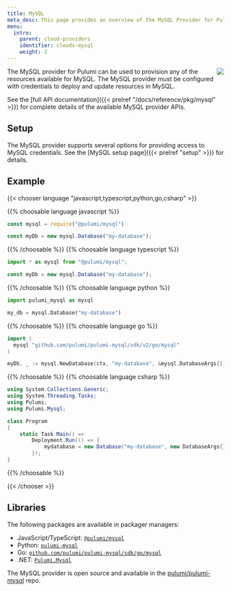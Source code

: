 ```yaml
---
title: MySQL
meta_desc: This page provides an overview of the MySQL Provider for Pulumi.
menu:
  intro:
    parent: cloud-providers
    identifier: clouds-mysql
    weight: 2
---
```


<img src="/logos/tech/mysql.png" align="right" class="h-16 px-8 pb-4">

The MySQL provider for Pulumi can be used to provision any of the resources available for MySQL.
The MySQL provider must be configured with credentials to deploy and update resources in MySQL.

See the [full API documentation]({{< prelref "/docs/reference/pkg/mysql" >}}) for complete details of the available MySQL provider APIs.

## Setup

The MySQL provider supports several options for providing access to MySQL credentials.  See the [MySQL setup page]({{< prelref "setup" >}}) for details.

## Example

{{< chooser language "javascript,typescript,python,go,csharp" >}}

{{% choosable language javascript %}}

```javascript
const mysql = require("@pulumi/mysql")

const myDb = new mysql.Database("my-database");
```

{{% /choosable %}}
{{% choosable language typescript %}}

```typescript
import * as mysql from "@pulumi/mysql";

const myDb = new mysql.Database("my-database");
```

{{% /choosable %}}
{{% choosable language python %}}

```python
import pulumi_mysql as mysql

my_db = mysql.Database("my-database")
```

{{% /choosable %}}
{{% choosable language go %}}

```go
import (
  mysql "github.com/pulumi/pulumi-mysql/sdk/v2/go/mysql"
)

myDb, _ := mysql.NewDatabase(ctx, "my-database", &mysql.DatabaseArgs{})
```

{{% /choosable %}}
{{% choosable language csharp %}}

```csharp
using System.Collections.Generic;
using System.Threading.Tasks;
using Pulumi;
using Pulumi.Mysql;

class Program
{
    static Task Main() =>
        Deployment.Run(() => {
            mydatabase = new Database("my-database", new DatabaseArgs{});
        });
}
```

{{% /choosable %}}

{{< /chooser >}}

## Libraries

The following packages are available in packager managers:

* JavaScript/TypeScript: [`@pulumi/mysql`](https://www.npmjs.com/package/@pulumi/mysql)
* Python: [`pulumi-mysql`](https://pypi.org/project/pulumi-mysql/)
* Go: [`github.com/pulumi/pulumi-mysql/sdk/go/mysql`](https://github.com/pulumi/pulumi-mysql)
* .NET: [`Pulumi.Mysql`](https://www.nuget.org/packages/Pulumi.Mysql)

The MySQL provider is open source and available in the [pulumi/pulumi-mysql](https://github.com/pulumi/pulumi-mysql) repo.
